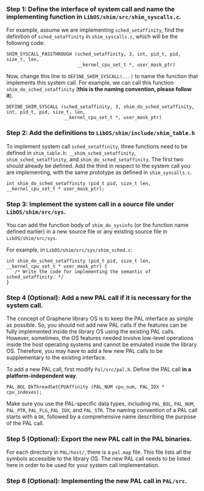 ### Step 1: Define the interface of system call and name the implementing function in `LibOS/shim/src/shim_syscalls.c`.

For example, assume we are implementing `sched_setaffinity`, find the definition of `sched_setaffinity` in `shim_syscalls.c`, which will be the following code:

```
SHIM_SYSCALL_PASSTHROUGH (sched_setaffinity, 3, int, pid_t, pid, size_t, len,
                          __kernel_cpu_set_t *, user_mask_ptr)
```

Now, change this line to `DEFINE_SHIM_SYSCALL(...)` to name the function that implements this system call. For example, we can call this function `shim_do_sched_setaffinity` (**this is the naming convention, please follow it**).

```
DEFINE_SHIM_SYSCALL (sched_setaffinity, 3, shim_do_sched_setaffinity, int, pid_t, pid, size_t, len,
                     __kernel_cpu_set_t *, user_mask_ptr)
```


### Step 2: Add the definitions to `LibOS/shim/include/shim_table.h`

To implement system call `sched_setaffinity`, three functions need to be defined in `shim_table.h`: `__shim_sched_setaffinity`, `shim_sched_setaffinity`, and `shim_do_sched_setaffinity`. The first two should already be defined. Add the third in respect to the system call you are implementing, with the same prototype as defined in `shim_syscalls.c`.

```
int shim_do_sched_setaffinity (pid_t pid, size_t len, __kernel_cpu_set_t * user_mask_ptr);
``` 

### Step 3: Implement the system call in a source file under `LibOS/shim/src/sys`.

You can add the function body of `shim_do_sysinfo` (or the function name defined earlier) in a new source file or any existing source file in `LibOS/shim/src/sys`.

For example, in `LibOS/shim/src/sys/shim_sched.c`:
```
int shim_do_sched_setaffinity (pid_t pid, size_t len, __kernel_cpu_set_t * user_mask_ptr) {
   /* Write the code for implementing the semantic of sched_setaffinity. */
}
```

### Step 4 (Optional): Add a new PAL call if it is necessary for the system call.

The concept of Graphene library OS is to keep the PAL interface as simple as possible. So, you should not add new PAL calls if the features can be fully implemented inside the library OS using the existing PAL calls. However, sometimes, the OS features needed involve low-level operations inside the host operating systems and cannot be emulated inside the library OS. Therefore, you may have to add a few new PAL calls to be supplementary to the existing interface.

To add a new PAL call, first modify `Pal/src/pal.h`. Define the PAL call **in a platform-independent way**.

```
PAL_BOL DkThreadSetCPUAffinity (PAL_NUM cpu_num, PAL_IDX * cpu_indexes);
```

Make sure you use the PAL-specific data types, including `PAL_BOL`, `PAL_NUM`, `PAL_PTR`, `PAL_FLG`, `PAL_IDX`, and `PAL_STR`. The naming convention of a PAL call starts with a `DK`, followed by a comprehensive name describing the purpose of the PAL call.

### Step 5 (Optional): Export the new PAL call in the PAL binaries.

For each directory in `PAL/host/`, there is a `pal.map` file. This file lists all the symbols accessible to the library OS. The new PAL call needs to be listed here in order to be used for your system call implementation.

### Step 6 (Optional): Implementing the new PAL call in `PAL/src`.





